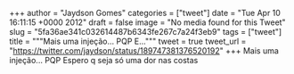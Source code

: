 
+++
author = "Jaydson Gomes"
categories = ["tweet"]
date = "Tue Apr 10 16:11:15 +0000 2012"
draft = false
image = "No media found for this Tweet"
slug = "5fa36ae341c032614487b6343fe267c7a24f3eb9"
tags = ["tweet"]
title = """Mais uma injeção... PQP E..."""
tweet = true
tweet_url = "https://twitter.com/jaydson/status/189747381376520192"
+++
Mais uma injeção... PQP Espero q seja só uma dor nas costas
